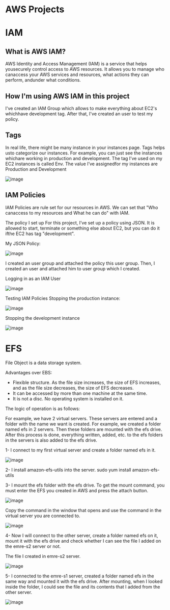 # AWS Projects

# IAM

## What is AWS IAM?
AWS Identity and Access Management (IAM) is a service that helps yousecurely control access to AWS resources. It allows you to manage who canaccess your AWS services and resources, what actions they can perform, andunder what conditions.

## How I'm using AWS IAM in this project
I've created an IAM Group which allows to make everything about EC2's whichhave development tag. After that, I've created an user to test my policy.

## Tags
In real life, there might be many instance in your instances page. Tags helps usto categorize our instances. For example, you can just see the instances whichare working in production and development.
The tag I’ve used on my EC2 instances is called Env. The value I’ve assignedfor my instances are Production and Development

![image](https://github.com/user-attachments/assets/dfe7d0cc-1a43-4413-9fa8-e16433626725)


## IAM Policies
IAM Policies are rule set for our resources in AWS. We can set that "Who canaccess to my resources and What he can do" with IAM.

The policy I set up
For this project, I’ve set up a policy using JSON. It is allowed to start, terminate or something else about EC2, but you can do it ifthe EC2 has tag "development".

My JSON Policy:

![image](https://github.com/user-attachments/assets/dfee85ec-cf92-43e6-9873-4ad16d9dfc49)



I created an user group and attached the policy this user group. Then, I created an user and attached him to user group which I created.

Logging in as an IAM User

![image](https://github.com/user-attachments/assets/7c0ad23b-4861-4e3f-b09e-3b9c25b537f3)


Testing IAM Policies
Stopping the production instance:

![image](https://github.com/user-attachments/assets/182aad36-6076-467a-bdc4-ef850c8e5db0)

Stopping the development instance

![image](https://github.com/user-attachments/assets/b960c2de-ad85-4182-97d1-055eae119867)






# EFS

File Object is a data storage system.

Advantages over EBS:

- Flexible structure. As the file size increases, the size of EFS increases, and as the file size decreases, the size of EFS decreases.
- It can be accessed by more than one machine at the same time.
- It is not a disc. No operating system is installed on it.

The logic of operation is as follows:

For example, we have 2 virtual servers. These servers are entered and a folder with the name we want is created. For example, we created a folder named efs in 2 servers. Then these folders are mounted with the efs drive. After this process is done, everything written, added, etc. to the efs folders in the servers is also added to the efs drive.


1- I connect to my first virtual server and create a folder named efs in it.

![image](https://github.com/user-attachments/assets/ff1387e7-3312-4a7a-bb0a-ab718f6d02d6)


2- I install amazon-efs-utils into the server. 
sudo yum install amazon-efs-utils

3- I mount the efs folder with the efs drive. To get the mount command, you must enter the EFS you created in AWS and press the attach button.

![image](https://github.com/user-attachments/assets/7cc432d3-820c-404a-9a91-fe4ee87aff64)

Copy the command in the window that opens and use the command in the virtual server you are connected to.

![image](https://github.com/user-attachments/assets/9b5623a3-53a1-4202-80b5-3cf6458456e2)


4- Now I will connect to the other server, create a folder named efs on it, mount it with the efs drive and check whether I can see the file I added on the emre-s2 server or not.

The file I created in emre-s2 server.

![image](https://github.com/user-attachments/assets/3d0e791f-8923-4f26-a558-5f660e950c11)


5- I connected to the emre-s1 server, created a folder named efs in the same way and mounted it with the efs drive. After mounting, when I looked inside the folder, I could see the file and its contents that I added from the other server.

![image](https://github.com/user-attachments/assets/3caf7268-4096-46f2-a440-835f36688858)




